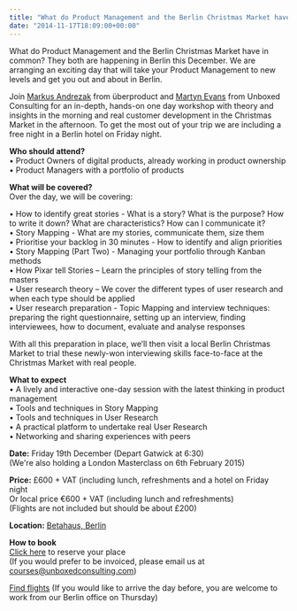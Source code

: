 ```yaml
---
title: "What do Product Management and the Berlin Christmas Market have in common? Product Management Masterclass"
date: "2014-11-17T18:09:00+00:00"
---
```


<p>What do Product Management and the Berlin Christmas Market have in common? They both are happening in Berlin this December.  We are arranging an exciting day that will take your Product Management to new levels and get you out and about in Berlin.<br/></p>

<p>Join <a href="http://ueberproduct.de/en/team/">Markus Andrezak</a> from überproduct and <a href="/people#martyn-evans">Martyn Evans</a> from Unboxed Consulting for an in-depth, hands-on one day workshop with theory and insights in the morning and real customer development in the Christmas Market in the afternoon. To get the most out of your trip we are including a free night in a Berlin hotel on Friday night.<br/></p>

<p><b>Who should attend?</b><br/>
• Product Owners of digital products, already working in product ownership<br/>
• Product Managers with a portfolio of products<br/></p>

<p><b>What will be covered?</b><br/>
Over the day, we will be covering:<br/></p>

<p>• How to identify great stories - What is a story? What is the purpose? How to write it down? What are characteristics? How can I communicate it?<br/>
• Story Mapping - What are my stories, communicate them, size them<br/>
• Prioritise your backlog in 30 minutes - How to identify and align priorities<br/>
• Story Mapping (Part Two) - Managing your portfolio through Kanban methods<br/>
• How Pixar tell Stories – Learn the principles of story telling from the masters<br/>
• User research theory – We cover the different types of user research and when each type should be applied<br/>
• User research preparation - Topic Mapping and interview techniques: preparing the right questionnaire, setting up an interview, finding interviewees, how to document, evaluate and analyse responses<br/></p>

<p>With all this preparation in place, we’ll then visit a local Berlin Christmas Market to trial these newly-won interviewing skills face-to-face at the Christmas Market with real people.<br/></p>

<p><b>What to expect</b><br/>
• A lively and interactive one-day session with the latest thinking in product management<br/>
• Tools and techniques in Story Mapping<br/>
• Tools and techniques in User Research<br/>
• A practical platform to undertake real User Research<br/>
• Networking and sharing experiences with peers<br/></p>

<p><b>Date:</b> Friday 19th December (Depart Gatwick at 6:30)<br/>
(We&#39;re also holding a London Masterclass on 6th February 2015)<br/></p>

<p><b>Price:</b> £600 + VAT (including lunch, refreshments and a hotel on Friday night <br/>Or local price €600 + VAT (including lunch and refreshments)<br/>
(Flights are not included but should be about £200)<br/></p>

<p><b>Location:</b> <a href="http://www.betahaus.com/berlin/">Betahaus, Berlin</a><br/></p>

<p><b>How to book</b><br/>
<a href="https://www.eventbrite.co.uk/e/product-management-masterclass-tickets-14422390759">Click here</a> to reserve your place<br/>
(If you would prefer to be invoiced, please email us at <a href="mailto:courses@unboxedconsulting.com">courses@unboxedconsulting.com</a>)<br/></p>

<p><a href="http://adioso.com/uk/london-uk-to-berlin-de-december-19-return-december-20">Find flights</a>
(If you would like to arrive the day before, you are welcome to work from our Berlin office on Thursday)</p>
